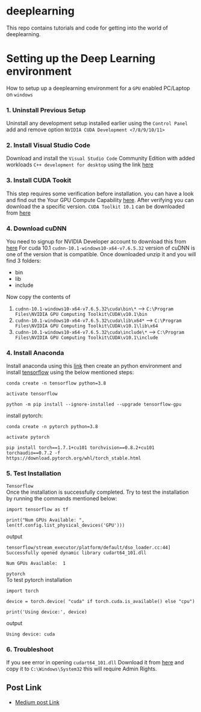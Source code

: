 # deeplearning
This repo contains tutorials and code for getting into the world of deeplearning.

# Setting up the Deep Learning environment
How to setup up a deeplearning environment for a `GPU` enabled PC/Laptop on `windows`

### 1. Uninstall Previous Setup
Uninstall any development setup installed earlier using the `Control Panel` add and remove option `NVIDIA CUDA Development <7/8/9/10/11>`
### 2. Install Visual Studio Code 
Download and install  the `Visual Studio Code` Community Edition with added workloads `C++ development for desktop` using the link [here](https://visualstudio.microsoft.com/downloads/?utm_medium=microsoft&utm_source=docs.microsoft.com&utm_campaign=button+cta&utm_content=download+vs2017)   
### 3. Install CUDA Tookit
This step requires some verification before installation. you can have a look and find out the Your GPU Compute Capability [here](https://developer.nvidia.com/cuda-gpus). After verifying you can download the a specific version. `CUDA Toolkit 10.1` can be downloaded from [here](https://developer.nvidia.com/cuda-10.1-download-archive-update2) 
### 4. Download cuDNN
You need to signup for NVIDIA Developer account to download this from [here](https://developer.nvidia.com/cudnn)
For cuda 10.1 `cudnn-10.1-windows10-x64-v7.6.5.32` version of cuDNN is one of the version that is compatible. Once downloaded unzip it and you will find 3 folders:
- bin
- lib
- include

Now copy the contents of 
1. `cudnn-10.1-windows10-x64-v7.6.5.32\cuda\bin\*` --> `C:\Program Files\NVIDIA GPU Computing Toolkit\CUDA\v10.1\bin`
2. `cudnn-10.1-windows10-x64-v7.6.5.32\cuda\lib\x64*` --> `C:\Program Files\NVIDIA GPU Computing Toolkit\CUDA\v10.1\lib\x64`
3. `cudnn-10.1-windows10-x64-v7.6.5.32\cuda\include\*` --> `C:\Program Files\NVIDIA GPU Computing Toolkit\CUDA\v10.1\include`

### 4. Install Anaconda 
Install anaconda using this [link](https://www.anaconda.com/download/) then create an python environment and install [tensorflow]( https://www.tensorflow.org/install/gpu) using the below mentioned steps:
```
conda create -n tensorflow python=3.8

activate tensorflow

python -m pip install --ignore-installed --upgrade tensorflow-gpu
```
install pytorch:
```
conda create -n pytorch python=3.8

activate pytorch

pip install torch==1.7.1+cu101 torchvision==0.8.2+cu101 torchaudio==0.7.2 -f https://download.pytorch.org/whl/torch_stable.html
```

### 5. Test Installation
`Tensorflow` <br>
Once the installation is successfully completed. Try to test the installation by running the commands mentioned below:
```
import tensorflow as tf

print("Num GPUs Available: ", len(tf.config.list_physical_devices('GPU')))

```
output
```
tensorflow/stream_executor/platform/default/dso_loader.cc:44] Successfully opened dynamic library cudart64_101.dll

Num GPUs Available:  1
```
`pytorch` <br>
To test pytorch installation
```
import torch

device = torch.device( "cuda" if torch.cuda.is_available() else "cpu")

print('Using device:', device)
```
output
```
Using device: cuda
```

### 6. Troubleshoot
If you see error in opening  `cudart64_101.dll` Download it from [here](https://www.dll-files.com/download/1d7955354884a9058e89bb8ea34415c9/cudart64_101.dll.html?c=eVJsNVBIa1hvenBxV004Vkl4eDd3dz09)
and copy it to `C:\Windows\System32` this will require Admin Rights.

## Post Link
- [Medium post Link](https://medium.com/@princerocker22/setting-up-the-deep-learning-environment-with-cuda-b00a0195da9e)
